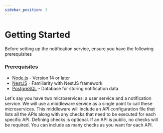 ```yaml
---
sidebar_position: 3
---
```


# Getting Started

Before setting up the notification service, ensure you have the following prerequisites

### Prerequisites

- [Node.js] - Version 14 or later
- [NestJS] - Familiarity with NestJS framework
- [PostgreSQL] - Database for storing notification data

Let's say you have two microservices: a user service and a notification service. We will use a middleware service as a single point to call these microservices. This middleware will include an API configuration file that lists all the APIs along with any checks that need to be executed for each specific API. Defining checks is optional. If an API is public, no checks will be required. You can include as many checks as you want for each API.

[//]: #
[Node.js]: http://nodejs.org
[NestJS]: https://docs.nestjs.com
[PostgreSQL]: https://www.postgresql.org/
[RabbitMQ]: https://www.rabbitmq.com/
